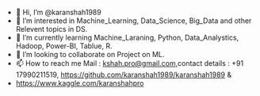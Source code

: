 - 👋 Hi, I’m @karanshah1989
- 👀 I’m interested in Machine_Learning, Data_Science, Big_Data and other Relevent topics in DS.
- 🌱 I’m currently learning Machine_Laraning, Python, Data_Analystics, Hadoop, Power-BI, Tablue, R.
- 💞️ I’m looking to collaborate on Project on ML.
- 📫 How to reach me Mail : kshah.pro@gmail.com,contact details : +91 17990211519, https://github.com/karanshah1989/karanshah1989 & 
- https://www.kaggle.com/karanshahpro

<!---
karanshah1989/karanshah1989 is a ✨ special ✨ repository because its `README.md` (this file) appears on your GitHub profile.
You can click the Preview link to take a look at your changes.
--->
